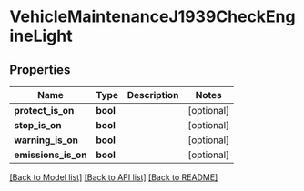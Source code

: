 # VehicleMaintenanceJ1939CheckEngineLight

## Properties
Name | Type | Description | Notes
------------ | ------------- | ------------- | -------------
**protect_is_on** | **bool** |  | [optional] 
**stop_is_on** | **bool** |  | [optional] 
**warning_is_on** | **bool** |  | [optional] 
**emissions_is_on** | **bool** |  | [optional] 

[[Back to Model list]](../README.md#documentation-for-models) [[Back to API list]](../README.md#documentation-for-api-endpoints) [[Back to README]](../README.md)


